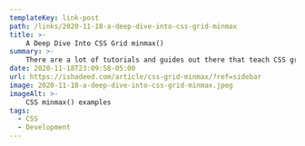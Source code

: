 ```yaml
---
templateKey: link-post
path: /links/2020-11-18-a-deep-dive-into-css-grid-minmax
title: >-
    A Deep Dive Into CSS Grid minmax()
summary: >-
    There are a lot of tutorials and guides out there that teach CSS grid in general, and I wrote about it multiple times. However, I noticed that there is a misunderstanding of the minmax() function as most of the articles are generic or don’t provide enough explanation and real-world use-cases. 
date: 2020-11-18T23:09:58-05:00
url: https://ishadeed.com/article/css-grid-minmax/?ref=sidebar
image: 2020-11-18-a-deep-dive-into-css-grid-minmax.jpeg
imageAlt: >-
    CSS minmax() examples
tags:
  - CSS
  - Development
---
```

